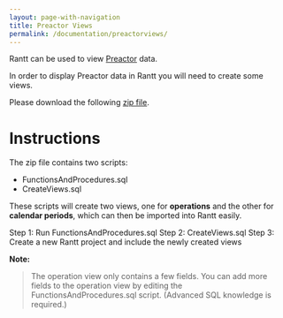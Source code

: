 ```yaml
---
layout: page-with-navigation
title: Preactor Views
permalink: /documentation/preactorviews/
---
```


Rantt can be used to view [Preactor](http://preactor.com/Home.aspx) data.

In order to display Preactor data in Rantt you will need to create some views.

Please download the following [zip file](https://drive.google.com/file/d/0B5SM6iAQ6u64RjZSZmF4VTc3bkU/view?usp=sharing).

Instructions
=============

The zip file contains two scripts:

- FunctionsAndProcedures.sql 
- CreateViews.sql

These scripts will create two views, one for **operations** and the other for **calendar periods**, which can then be imported into Rantt easily.

Step 1: Run FunctionsAndProcedures.sql
Step 2: CreateViews.sql
Step 3: Create a new Rantt project and include the newly created views

**Note:**

> The operation view only contains a few fields. You can add more fields to the operation view by editing the FunctionsAndProcedures.sql script. (Advanced SQL knowledge is required.)
 